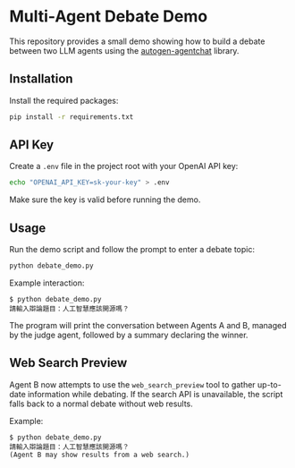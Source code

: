 # Multi-Agent Debate Demo

This repository provides a small demo showing how to build a debate between two LLM agents using the [autogen-agentchat](https://github.com/microsoft/autogen) library.

## Installation

Install the required packages:

```bash
pip install -r requirements.txt
```

## API Key

Create a `.env` file in the project root with your OpenAI API key:

```bash
echo "OPENAI_API_KEY=sk-your-key" > .env
```

Make sure the key is valid before running the demo.

## Usage

Run the demo script and follow the prompt to enter a debate topic:

```bash
python debate_demo.py
```

Example interaction:

```text
$ python debate_demo.py
請輸入辯論題目：人工智慧應該開源嗎？
```

The program will print the conversation between Agents A and B, managed by the judge agent, followed by a summary declaring the winner.

## Web Search Preview

Agent B now attempts to use the `web_search_preview` tool to gather up-to-date information while debating. If the search API is unavailable, the script falls back to a normal debate without web results.

Example:

```text
$ python debate_demo.py
請輸入辯論題目：人工智慧應該開源嗎？
(Agent B may show results from a web search.)
```

